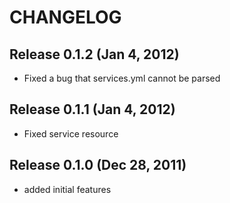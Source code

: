 CHANGELOG
=========

Release 0.1.2 (Jan 4, 2012)
---------------------------
* Fixed a bug that services.yml cannot be parsed

Release 0.1.1 (Jan 4, 2012)
---------------------------
* Fixed service resource

Release 0.1.0 (Dec 28, 2011)
----------------------------

* added initial features
